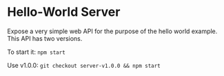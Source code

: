 # Hello-World Server

Expose a very simple web API for the purpose of the hello world example. This API has two versions.

To start it: `npm start`

Use v1.0.0: `git checkout server-v1.0.0 && npm start`
